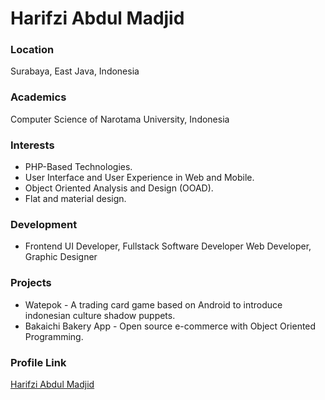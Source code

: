 # Harifzi Abdul Madjid
 ### Location
 Surabaya, East Java, Indonesia
 ### Academics
 Computer Science of Narotama University, Indonesia
 ### Interests
 - PHP-Based Technologies.
- User Interface and User Experience in Web and Mobile.
- Object Oriented Analysis and Design (OOAD).
- Flat and material design.
 ### Development
 - Frontend UI Developer, Fullstack Software Developer Web Developer, Graphic Designer
 ### Projects
 - Watepok - A trading card game based on Android to introduce indonesian culture shadow puppets.
- Bakaichi Bakery App - Open source e-commerce with Object Oriented Programming.
 ### Profile Link
 [Harifzi Abdul Madjid](https://github.com/mgdgsd)
